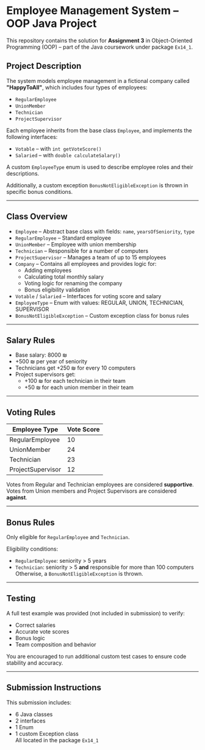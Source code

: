 # Employee Management System – OOP Java Project

This repository contains the solution for **Assignment 3** in Object-Oriented Programming (OOP) – part of the Java coursework under package `Ex14_1`.

##  Project Description

The system models employee management in a fictional company called **"HappyToAll"**, which includes four types of employees:
- `RegularEmployee`
- `UnionMember`
- `Technician`
- `ProjectSupervisor`

Each employee inherits from the base class `Employee`, and implements the following interfaces:
- `Votable` – with `int getVoteScore()`
- `Salaried` – with `double calculateSalary()`

A custom `EmployeeType` enum is used to describe employee roles and their descriptions.

Additionally, a custom exception `BonusNotEligibleException` is thrown in specific bonus conditions.

---

##  Class Overview

- `Employee` – Abstract base class with fields: `name`, `yearsOfSeniority`, `type`
- `RegularEmployee` – Standard employee
- `UnionMember` – Employee with union membership
- `Technician` – Responsible for a number of computers
- `ProjectSupervisor` – Manages a team of up to 15 employees
- `Company` – Contains all employees and provides logic for:
  - Adding employees
  - Calculating total monthly salary
  - Voting logic for renaming the company
  - Bonus eligibility validation
- `Votable` / `Salaried` – Interfaces for voting score and salary
- `EmployeeType` – Enum with values: REGULAR, UNION, TECHNICIAN, SUPERVISOR
- `BonusNotEligibleException` – Custom exception class for bonus rules

---

##  Salary Rules

- Base salary: 8000 ₪  
- +500 ₪ per year of seniority  
- Technicians get +250 ₪ for every 10 computers  
- Project supervisors get:
  - +100 ₪ for each technician in their team  
  - +50 ₪ for each union member in their team  

---

##  Voting Rules

| Employee Type       | Vote Score |
|---------------------|------------|
| RegularEmployee     | 10         |
| UnionMember         | 24         |
| Technician          | 23         |
| ProjectSupervisor   | 12         |

Votes from Regular and Technician employees are considered **supportive**.  
Votes from Union members and Project Supervisors are considered **against**.

---

##  Bonus Rules

Only eligible for `RegularEmployee` and `Technician`.

Eligibility conditions:
- `RegularEmployee`: seniority > 5 years
- `Technician`: seniority > 5 **and** responsible for more than 100 computers  
Otherwise, a `BonusNotEligibleException` is thrown.

---

##  Testing

A full test example was provided (not included in submission) to verify:
- Correct salaries
- Accurate vote scores
- Bonus logic
- Team composition and behavior

You are encouraged to run additional custom test cases to ensure code stability and accuracy.

---

##  Submission Instructions

This submission includes:
- 6 Java classes  
- 2 interfaces  
- 1 Enum  
- 1 custom Exception class  
All located in the package `Ex14_1`


